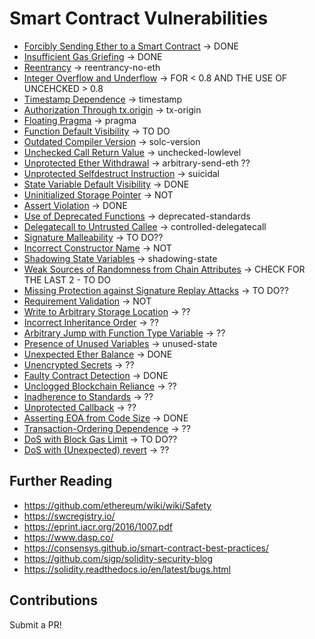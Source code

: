 # Smart Contract Vulnerabilities

- [Forcibly Sending Ether to a Smart Contract](/vulnerabilities/forcibly-sending-ether.md) -> DONE 
- [Insufficient Gas Griefing](/vulnerabilities/insufficient-gas-griefing.md) -> DONE
- [Reentrancy](/vulnerabilities/reentrancy.md) -> reentrancy-no-eth
- [Integer Overflow and Underflow](/vulnerabilities/overflow-underflow.md) -> FOR < 0.8 AND THE USE OF UNCEHCKED > 0.8
- [Timestamp Dependence](/vulnerabilities/timestamp-dependence.md) -> timestamp
- [Authorization Through tx.origin](/vulnerabilities/authorization-txorigin.md) -> tx-origin
- [Floating Pragma](/vulnerabilities/floating-pragma.md) -> pragma
- [Function Default Visibility](/vulnerabilities/function-default-visibility.md) -> TO DO
- [Outdated Compiler Version](/vulnerabilities/outdated-compiler-version.md) -> solc-version
- [Unchecked Call Return Value](/vulnerabilities/unchecked-call-return-value.md) -> unchecked-lowlevel
- [Unprotected Ether Withdrawal](/vulnerabilities/unprotected-ether-withdrawal.md) -> arbitrary-send-eth ??
- [Unprotected Selfdestruct Instruction](/vulnerabilities/unprotected-selfdestruct.md) -> suicidal
- [State Variable Default Visibility](/vulnerabilities/state-variable-default-visibility.md) -> DONE
- [Uninitialized Storage Pointer](/vulnerabilities/uninitialized-storage-pointer.md) -> NOT
- [Assert Violation](/vulnerabilities/assert-violation.md) -> DONE
- [Use of Deprecated Functions](/vulnerabilities/use-of-deprecated-functions.md) -> deprecated-standards
- [Delegatecall to Untrusted Callee](/vulnerabilities/delegatecall-untrusted-callee.md) -> controlled-delegatecall
- [Signature Malleability](/vulnerabilities/signature-malleability.md) -> TO DO??
- [Incorrect Constructor Name](/vulnerabilities/incorrect-constructor.md) -> NOT
- [Shadowing State Variables](/vulnerabilities/shadowing-state-variables.md) -> shadowing-state
- [Weak Sources of Randomness from Chain Attributes](/vulnerabilities/weak-sources-randomness.md) -> CHECK FOR THE LAST 2 - TO DO
- [Missing Protection against Signature Replay Attacks](/vulnerabilities/missing-protection-signature-replay.md) -> TO DO??
- [Requirement Validation](/vulnerabilities/requirement-violation.md) -> NOT
- [Write to Arbitrary Storage Location](/vulnerabilities/arbitrary-storage-location.md) -> ??
- [Incorrect Inheritance Order](/vulnerabilities/incorrect-inheritance-order.md) -> ??
- [Arbitrary Jump with Function Type Variable](/vulnerabilities/arbitrary-jump-function-type.md) -> ??
- [Presence of Unused Variables](/vulnerabilities/unused-variables.md) -> unused-state
- [Unexpected Ether Balance](/vulnerabilities/unexpected-ether-balance.md) -> DONE
- [Unencrypted Secrets](/vulnerabilities/unencrypted-secrets.md) -> ??
- [Faulty Contract Detection](/vulnerabilities/faulty-contract-detection.md) -> DONE
- [Unclogged Blockchain Reliance](/vulnerabilities/unclogged-blockchain-reliance.md) -> ??
- [Inadherence to Standards](/vulnerabilities/inadherence-to-standards.md) -> ??
- [Unprotected Callback](/vulnerabilities/unprotected-callback.md) -> ??
- [Asserting EOA from Code Size](/vulnerabilities/asserting-eoa-from-code-size.md) -> DONE
- [Transaction-Ordering Dependence](/vulnerabilities/transaction-ordering-dependence.md) -> ??
- [DoS with Block Gas Limit](/vulnerabilities/dos-gas-limit.md) -> TO DO??
- [DoS with (Unexpected) revert](/vulnerabilities/dos-revert.md) -> ??

## Further Reading

- https://github.com/ethereum/wiki/wiki/Safety
- https://swcregistry.io/
- https://eprint.iacr.org/2016/1007.pdf
- https://www.dasp.co/
- https://consensys.github.io/smart-contract-best-practices/
- https://github.com/sigp/solidity-security-blog
- https://solidity.readthedocs.io/en/latest/bugs.html

## Contributions

Submit a PR!
